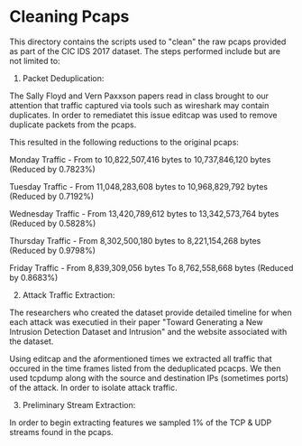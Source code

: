 # Cleaning Pcaps 
This directory contains the scripts used to "clean" the raw pcaps provided as part of the CIC IDS 2017 dataset.
The steps performed include but are not limited to:

1. Packet Deduplication:

The Sally Floyd and Vern Paxxson papers read in class brought to our attention that traffic captured via tools such as wireshark may contain duplicates. 
In order to remediatet this issue editcap was used to remove duplicate packets from the pcaps.

This resulted in the following reductions to the original pcaps:

Monday Traffic - From to 10,822,507,416 bytes to 10,737,846,120 bytes (Reduced by 0.7823%)

Tuesday Traffic - From 11,048,283,608 bytes to 10,968,829,792 bytes (Reduced by 0.7192%)

Wednesday Traffic - From 13,420,789,612 bytes to 13,342,573,764 bytes (Reduced by 0.5828%)

Thursday Traffic - From 8,302,500,180 bytes to 8,221,154,268 bytes (Reduced by 0.9798%)

Friday Traffic - From 8,839,309,056 bytes To 8,762,558,668 bytes (Reduced by 0.8683%)

2. Attack Traffic Extraction: 

The researchers who created the dataset provide detailed timeline for when each attack was executied in their paper "Toward Generating a New Intrusion Detection Dataset and Intrusion" and the website associated with the dataset.

Using editcap and the aformentioned times we extracted all traffic that occured in the time frames listed from the deduplicated pcacps. 
We then used tcpdump along with the source and destination IPs (sometimes ports) of the attack. In order to isolate attack traffic.

3. Preliminary Stream Extraction:

In order to begin extracting features we sampled 1% of the TCP & UDP streams found in the pcaps.
